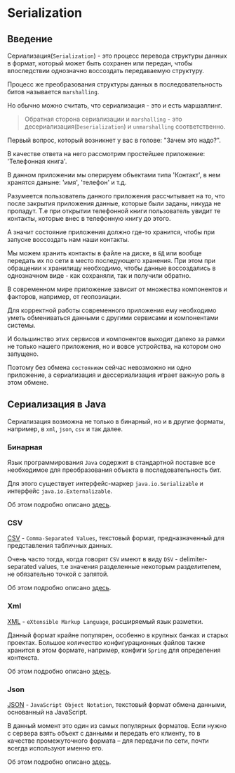 # Serialization

## Введение

Сериализация(`Serialization`) - это процесс перевода структуры данных в формат, который
может быть сохранен или передан, чтобы впоследствии однозначно воссоздать передаваемую структуру.

Процесс же преобразования структуры данных в последовательность битов называется `marshalling`.

Но обычно можно считать, что сериализация - это и есть маршаллинг.

> Обратная сторона сериализации и `marshalling` - это десериализация(`Deserialization`) и `unmarshalling` соответственно.

Первый вопрос, который возникнет у вас в голове: "Зачем это надо?".

В качестве ответа на него рассмотрим простейшее приложение: 'Телефонная книга'.

В данном приложении мы оперируем объектами типа 'Контакт', в нем хранятся даныне: 'имя', 'телефон' и т.д.

Разумеется пользователь данного приложения рассчитывает на то, что после закрытия приложения данные, которые были заданы, никуда не пропадут. Т.е при открытии телефонной книги пользователь увидит те контакты, которые внес в телефонную книгу до этого.

А значит состояние приложения должно где-то хранится, чтобы при запуске воссоздать нам наши контакты.

Мы можем хранить контакты в файле на диске, в `БД` или вообще передать их по сети в место последующего хранения. При этом при обращении к хранилищу необходимо, чтобы данные воссоздались в однозначном виде - как сохраняли, так и получили обратно.

В современном мире приложение зависит от множества компонентов и факторов, например, от геопозиации. 

Для корректной работы современного приложения ему необходимо уметь обмениваться данными с другими сервисами и компонентами системы.

И большинство этих сервисов и компонентов выходит далеко за рамки не только нашего приложения, но и вовсе устройства, на котором оно запущено.

Поэтому без обмена `состоянием` сейчас невозможно ни одно приложение, а сериализация и дессериализация играет важную роль в этом обмене.

## Сериализация в Java

Сериализация возможна не только в бинарный, но и в другие форматы, например, в `xml`, `json`, `csv` и так далее.

### Бинарная

Язык программирования `Java` содержит в стандартной поставке все необходимое для преобразования объекта в последовательность бит.

Для этого существует интерфейс-маркер `java.io.Serializable` и интерфейс `java.io.Externalizable`.

Об этом подробно описано [здесь](./binary.md).

### CSV

[CSV](https://ru.wikipedia.org/wiki/CSV) - `Comma-Separated Values`, текстовый формат, предназначенный для представления табличных данных.

Очень часто тогда, когда говорят `CSV` имеют в виду `DSV` - delimiter-separated values, т.е значения разделенные некоторым разделителем, не обязательно точкой с запятой.

Об этом подробно описано [здесь](./csv.md).

### Xml

[XML](https://ru.wikipedia.org/wiki/XML) - `eXtensible Markup Language`, расширяемый язык разметки.

Данный формат крайне популярен, особенно в крупных банках и старых проектах. Большое количество конфигурационных файлов также хранится в этом формате, например, конфиги `Spring` для определения контекста.

Об этом подробно описано [здесь](./xml.md).

### Json

[JSON](https://ru.wikipedia.org/wiki/JSON) - `JavaScript Object Notation`,  текстовый формат обмена данными, основанный на JavaScript.

В данный момент это один из самых популярных форматов.
Если нужно с сервера взять объект с данными и передать его клиенту, то в качестве промежуточного формата – для передачи по сети, почти всегда используют именно его.

Об этом подробно описано [здесь](./json.md).